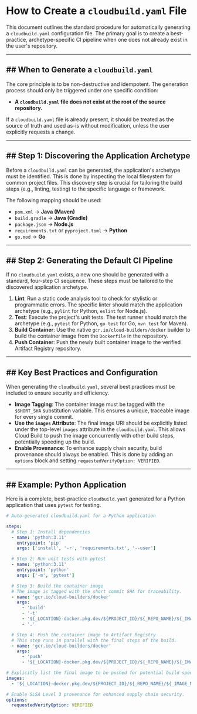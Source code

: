 # How to Create a `cloudbuild.yaml` File

This document outlines the standard procedure for automatically generating a `cloudbuild.yaml` configuration file. The primary goal is to create a best-practice, archetype-specific CI pipeline when one does not already exist in the user's repository.

---

## ## When to Generate a `cloudbuild.yaml`

The core principle is to be non-destructive and idempotent. The generation process should only be triggered under one specific condition:

* **A `cloudbuild.yaml` file does not exist at the root of the source repository.**

If a `cloudbuild.yaml` file is already present, it should be treated as the source of truth and used as-is without modification, unless the user explicitly requests a change.

---

## ## Step 1: Discovering the Application Archetype

Before a `cloudbuild.yaml` can be generated, the application's archetype must be identified. This is done by inspecting the local filesystem for common project files. This discovery step is crucial for tailoring the build steps (e.g., linting, testing) to the specific language or framework.

The following mapping should be used:

* `pom.xml` → **Java (Maven)**
* `build.gradle` → **Java (Gradle)**
* `package.json` → **Node.js**
* `requirements.txt` or `pyproject.toml` → **Python**
* `go.mod` → **Go**

---

## ## Step 2: Generating the Default CI Pipeline

If no `cloudbuild.yaml` exists, a new one should be generated with a standard, four-step CI sequence. These steps must be tailored to the discovered application archetype.

1.  **Lint**: Run a static code analysis tool to check for stylistic or programmatic errors. The specific linter should match the application archetype (e.g., `pylint` for Python, `eslint` for Node.js).
2.  **Test**: Execute the project's unit tests. The test runner should match the archetype (e.g., `pytest` for Python, `go test` for Go, `mvn test` for Maven).
3.  **Build Container**: Use the native `gcr.io/cloud-builders/docker` builder to build the container image from the `Dockerfile` in the repository.
4.  **Push Container**: Push the newly built container image to the verified Artifact Registry repository.

---

## ## Key Best Practices and Configuration

When generating the `cloudbuild.yaml`, several best practices must be included to ensure security and efficiency.

* **Image Tagging**: The container image must be tagged with the `$SHORT_SHA` substitution variable. This ensures a unique, traceable image for every single commit.
* **Use the `images` Attribute**: The final image URI should be explicitly listed under the top-level `images` attribute in the `cloudbuild.yaml`. This allows Cloud Build to push the image concurrently with other build steps, potentially speeding up the build.
* **Enable Provenance**: To enhance supply chain security, build provenance should always be enabled. This is done by adding an `options` block and setting `requestedVerifyOption: VERIFIED`.

---

## ## Example: Python Application

Here is a complete, best-practice `cloudbuild.yaml` generated for a Python application that uses `pytest` for testing.

```yaml
# Auto-generated cloudbuild.yaml for a Python application

steps:
  # Step 1: Install dependencies
  - name: 'python:3.11'
    entrypoint: 'pip'
    args: ['install', '-r', 'requirements.txt', '--user']

  # Step 2: Run unit tests with pytest
  - name: 'python:3.11'
    entrypoint: 'python'
    args: ['-m', 'pytest']

  # Step 3: Build the container image
  # The image is tagged with the short commit SHA for traceability.
  - name: 'gcr.io/cloud-builders/docker'
    args:
      - 'build'
      - '-t'
      - '${_LOCATION}-docker.pkg.dev/${PROJECT_ID}/${_REPO_NAME}/${_IMAGE_NAME}:$SHORT_SHA'
      - '.'

  # Step 4: Push the container image to Artifact Registry
  # This step runs in parallel with the final steps of the build.
  - name: 'gcr.io/cloud-builders/docker'
    args:
      - 'push'
      - '${_LOCATION}-docker.pkg.dev/${PROJECT_ID}/${_REPO_NAME}/${_IMAGE_NAME}:$SHORT_SHA'

# Explicitly list the final image to be pushed for potential build speed improvements.
images:
  - '${_LOCATION}-docker.pkg.dev/${PROJECT_ID}/${_REPO_NAME}/${_IMAGE_NAME}:$SHORT_SHA'

# Enable SLSA Level 3 provenance for enhanced supply chain security.
options:
  requestedVerifyOption: VERIFIED